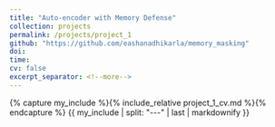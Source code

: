 ```yaml
---
title: "Auto-encoder with Memory Defense"
collection: projects
permalink: /projects/project_1
github: "https://github.com/eashanadhikarla/memory_masking"
doi:
time:
cv: false
excerpt_separator: <!--more-->
---
```


{% capture my_include %}{% include_relative project_1_cv.md %}{% endcapture %}
{{ my_include | split: "---" | last | markdownify }}

<!--more-->

